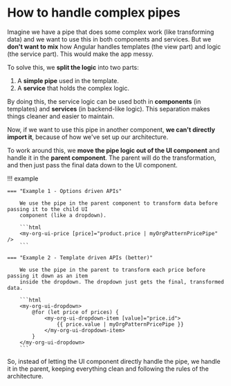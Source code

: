 # How to handle complex pipes

Imagine we have a pipe that does some complex work (like transforming data) and we want to use this
in both components and services.
But we **don't want to mix** how Angular handles templates (the view part) and logic (the service part).
This would make the app messy.

To solve this, we **split the logic** into two parts:

1. A **simple pipe** used in the template.
2. A **service** that holds the complex logic.

By doing this, the service logic can be used both in **components** (in templates) and **services**
(in backend-like logic). This separation makes things cleaner and easier to maintain.

Now, if we want to use this pipe in another component, **we can't directly import it**, because of
how we've set up our architecture.

To work around this, we **move the pipe logic out of the UI component** and handle it in the
**parent component**. The parent will do the transformation, and then just pass the final data
down to the UI component.

!!! example

    === "Example 1 - Options driven APIs"

        We use the pipe in the parent component to transform data before passing it to the child UI
        component (like a dropdown).

        ```html
        <my-org-ui-price [price]="product.price | myOrgPatternPricePipe" />
        ```

    === "Example 2 - Template driven APIs (better)"

        We use the pipe in the parent to transform each price before passing it down as an item
        inside the dropdown. The dropdown just gets the final, transformed data.

        ```html
        <my-org-ui-dropdown>
            @for (let price of prices) {
                <my-org-ui-dropdown-item [value]="price.id">
                    {{ price.value | myOrgPatternPricePipe }}
                </my-org-ui-dropdown-item>
            }
        </my-org-ui-dropdown>
        ```

So, instead of letting the UI component directly handle the pipe, we handle it in the parent,
keeping everything clean and following the rules of the architecture.
